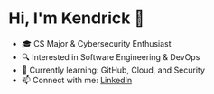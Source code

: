 # Hi, I'm Kendrick 👋
- 🎓 CS Major & Cybersecurity Enthusiast
- 🔍 Interested in Software Engineering & DevOps
- 🌱 Currently learning: GitHub, Cloud, and Security
- 📫 Connect with me: [LinkedIn](https://www.linkedin.com/in/kendrick-e/)
